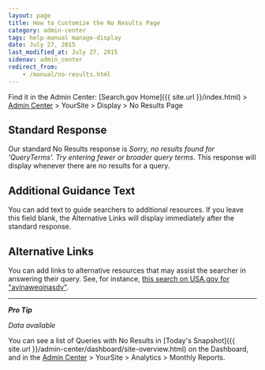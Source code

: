```yaml
---
layout: page
title: How to Customize the No Results Page
category: admin-center
tags: help-manual manage-display
date: July 27, 2015
last_modified_at: July 27, 2015
sidenav: admin_center
redirect_from:
    - /manual/no-results.html
---
```


 Find it in the Admin Center: [Search.gov Home]({{ site.url }}/index.html) > [Admin Center](https://search.usa.gov/sites/) > YourSite > Display > No Results Page

## Standard Response

Our standard No Results response is *Sorry, no results found for 'QueryTerms'. Try entering fewer or broader query terms*. This response will display whenever there are no results for a query.

## Additional Guidance Text

You can add text to guide searchers to additional resources. If you leave this field blank, the Alternative Links will display immediately after the standard response.

## Alternative Links

You can add links to alternative resources that may assist the searcher in answering their query. See, for instance, [this search on USA.gov for "avinaweoinasdv"](https://search.usa.gov/search?affiliate=usagov&query=avinaweoinasdv).

---

***Pro Tip***

*Data available*

You can see a list of Queries with No Results in [Today's Snapshot]({{ site.url }}/admin-center/dashboard/site-overview.html) on the Dashboard, and in the [Admin Center](https://search.usa.gov/sites/) > YourSite > Analytics > Monthly Reports.